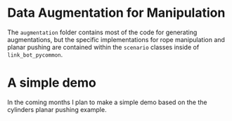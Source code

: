 # Data Augmentation for Manipulation

The `augmentation` folder contains most of the code for generating augmentations, but the specific implementations for rope manipulation and planar pushing are contained within the `scenario` classes inside of `link_bot_pycommon`.

# A simple demo

In the coming months I plan to make a simple demo based on the the cylinders planar pushing example.

